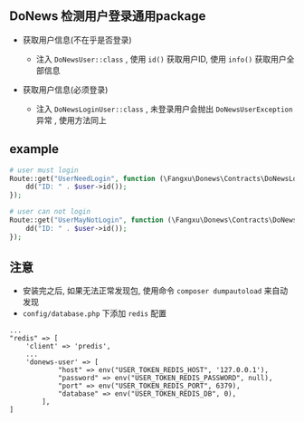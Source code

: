 ## DoNews 检测用户登录通用package
- 获取用户信息(不在乎是否登录)
	- 注入 `DoNewsUser::class` , 使用 `id()` 获取用户ID, 使用 `info()` 获取用户全部信息

- 获取用户信息(必须登录)
	- 注入 `DoNewsLoginUser::class` , 未登录用户会抛出 `DoNewsUserException` 异常 , 使用方法同上

## example
```php
# user must login
Route::get("UserNeedLogin", function (\Fangxu\Donews\Contracts\DoNewsLoginUser $user) {
    dd("ID: " . $user->id());
});

# user can not login
Route::get("UserMayNotLogin", function (\Fangxu\Donews\Contracts\DoNewsUser $user) {
    dd("ID: " . $user->id());
});
```

## 注意
- 安装完之后, 如果无法正常发现包, 使用命令 `composer dumpautoload` 来自动发现
- `config/database.php` 下添加 `redis` 配置
```
...
"redis" => [
	'client' => 'predis',
	...
 	'donews-user' => [
            "host" => env("USER_TOKEN_REDIS_HOST", '127.0.0.1'),
            "password" => env("USER_TOKEN_REDIS_PASSWORD", null),
            "port" => env("USER_TOKEN_REDIS_PORT", 6379),
            "database" => env("USER_TOKEN_REDIS_DB", 0),
        ],
]
```
